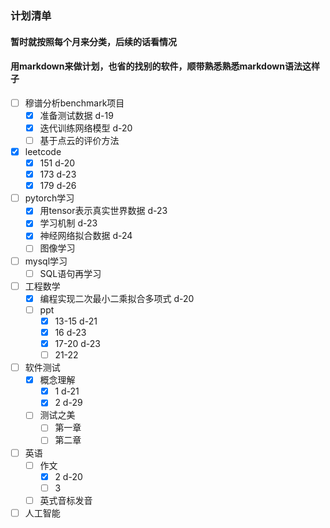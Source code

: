 ### 计划清单
#### 暂时就按照每个月来分类，后续的话看情况
#### 用markdown来做计划，也省的找别的软件，顺带熟悉熟悉markdown语法这样子

- [ ] 穆谱分析benchmark项目
  + [x] 准备测试数据 d-19
  + [x] 迭代训练网络模型 d-20
  + [ ] 基于点云的评价方法
- [x] leetcode
  + [x] 151 d-20
  + [x] 173 d-23
  + [x] 179 d-26
- [ ] pytorch学习
  + [x] 用tensor表示真实世界数据 d-23
  + [x] 学习机制 d-23
  + [x] 神经网络拟合数据 d-24
  + [ ] 图像学习
- [ ] mysql学习
  + [ ] SQL语句再学习
- [ ] 工程数学
  + [x] 编程实现二次最小二乘拟合多项式 d-20
  + [ ] ppt
    + [x] 13-15 d-21
    + [x] 16 d-23
    + [x] 17-20 d-23
    + [ ] 21-22
- [ ] 软件测试
  + [x] 概念理解
    + [x] 1 d-21
    + [x] 2 d-29
  + [ ] 测试之美
    + [ ] 第一章
    + [ ] 第二章
- [ ] 英语
  + [ ] 作文
    + [x] 2 d-20
    + [ ] 3
  + [ ] 英式音标发音
- [ ] 人工智能